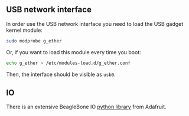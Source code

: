 ## USB network interface
In order use the USB network interface you need to load the USB gadget kernel module:

```bash
sudo modprobe g_ether
```

Or, if you want to load this module every time you boot:

```bash
echo g_ether > /etc/modules-load.d/g_ether.conf
```

Then, the interface should be visible as `usb0`.

## IO
There is an extensive BeagleBone IO [python library](https://github.com/adafruit/adafruit-beaglebone-io-python) from Adafruit.
